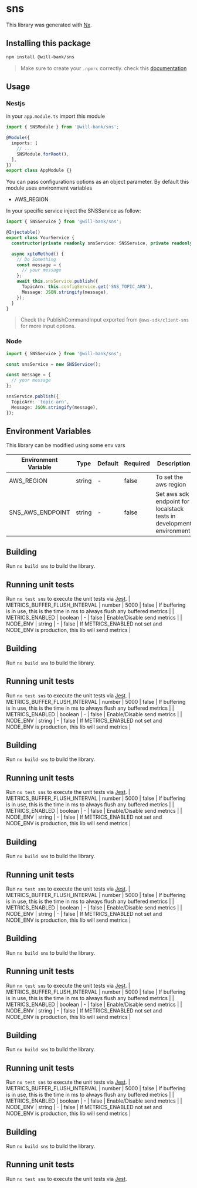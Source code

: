 # sns

This library was generated with [Nx](https://nx.dev).

## Installing this package

```bash
npm install @will-bank/sns
```

> Make sure to create your `.npmrc` correctly. check this [documentation](../../docs/NPMRC.md)

## Usage

### Nestjs

in your `app.module.ts` import this module

```ts
import { SNSModule } from '@will-bank/sns';

@Module({
  imports: [
    // ...
    SNSModule.forRoot(),
  ],
})
export class AppModule {}
```

You can pass configurations options as an object parameter. By default this module uses environment variables

- AWS_REGION

In your specific service inject the SNSService as follow:

```ts
import { SNSService } from '@will-bank/sns';

@Injectable()
export class YourService {
  constructor(private readonly snsService: SNSService, private readonly configService: ConfigService) {}

  async xptoMethod() {
    // Do Something
    const message = {
      // your message
    };
    await this.snsService.publish({
      TopicArn: this.configService.get('SNS_TOPIC_ARN'),
      Message: JSON.stringify(message),
    });
  }
}
```

> Check the PublishCommandInput exported from `@aws-sdk/client-sns` for more input options.

### Node

```ts
import { SNSService } from '@will-bank/sns';

const snsService = new SNSService();

const message = {
  // your message
};

snsService.publish({
  TopicArn: 'topic-arn',
  Message: JSON.stringify(message),
});
```

## Environment Variables

This library can be modified using some env vars

| Environment Variable | Type   | Default | Required | Description                                                          |
| -------------------- | ------ | ------- | -------- | -------------------------------------------------------------------- |
| AWS_REGION           | string | -       | false    | To set the aws region                                                |
| SNS_AWS_ENDPOINT     | string | -       | false    | Set aws sdk endpoint for localstack tests in development environment |

## Building

Run `nx build sns` to build the library.

## Running unit tests

Run `nx test sns` to execute the unit tests via [Jest](https://jestjs.io).
| METRICS_BUFFER_FLUSH_INTERVAL | number | 5000 | false | If buffering is in use, this is the time in ms to always flush any buffered metrics |
| METRICS_ENABLED | boolean | - | false | Enable/Disable send metrics |
| NODE_ENV | string | - | false | If METRICS_ENABLED not set and NODE_ENV is production, this lib will send metrics |

## Building

Run `nx build sns` to build the library.

## Running unit tests

Run `nx test sns` to execute the unit tests via [Jest](https://jestjs.io).
| METRICS_BUFFER_FLUSH_INTERVAL | number | 5000 | false | If buffering is in use, this is the time in ms to always flush any buffered metrics |
| METRICS_ENABLED | boolean | - | false | Enable/Disable send metrics |
| NODE_ENV | string | - | false | If METRICS_ENABLED not set and NODE_ENV is production, this lib will send metrics |

## Building

Run `nx build sns` to build the library.

## Running unit tests

Run `nx test sns` to execute the unit tests via [Jest](https://jestjs.io).
| METRICS_BUFFER_FLUSH_INTERVAL | number | 5000 | false | If buffering is in use, this is the time in ms to always flush any buffered metrics |
| METRICS_ENABLED | boolean | - | false | Enable/Disable send metrics |
| NODE_ENV | string | - | false | If METRICS_ENABLED not set and NODE_ENV is production, this lib will send metrics |

## Building

Run `nx build sns` to build the library.

## Running unit tests

Run `nx test sns` to execute the unit tests via [Jest](https://jestjs.io).
| METRICS_BUFFER_FLUSH_INTERVAL | number | 5000 | false | If buffering is in use, this is the time in ms to always flush any buffered metrics |
| METRICS_ENABLED | boolean | - | false | Enable/Disable send metrics |
| NODE_ENV | string | - | false | If METRICS_ENABLED not set and NODE_ENV is production, this lib will send metrics |

## Building

Run `nx build sns` to build the library.

## Running unit tests

Run `nx test sns` to execute the unit tests via [Jest](https://jestjs.io).
| METRICS_BUFFER_FLUSH_INTERVAL | number | 5000 | false | If buffering is in use, this is the time in ms to always flush any buffered metrics |
| METRICS_ENABLED | boolean | - | false | Enable/Disable send metrics |
| NODE_ENV | string | - | false | If METRICS_ENABLED not set and NODE_ENV is production, this lib will send metrics |

## Building

Run `nx build sns` to build the library.

## Running unit tests

Run `nx test sns` to execute the unit tests via [Jest](https://jestjs.io).
| METRICS_BUFFER_FLUSH_INTERVAL | number | 5000 | false | If buffering is in use, this is the time in ms to always flush any buffered metrics |
| METRICS_ENABLED | boolean | - | false | Enable/Disable send metrics |
| NODE_ENV | string | - | false | If METRICS_ENABLED not set and NODE_ENV is production, this lib will send metrics |

## Building

Run `nx build sns` to build the library.

## Running unit tests

Run `nx test sns` to execute the unit tests via [Jest](https://jestjs.io).
